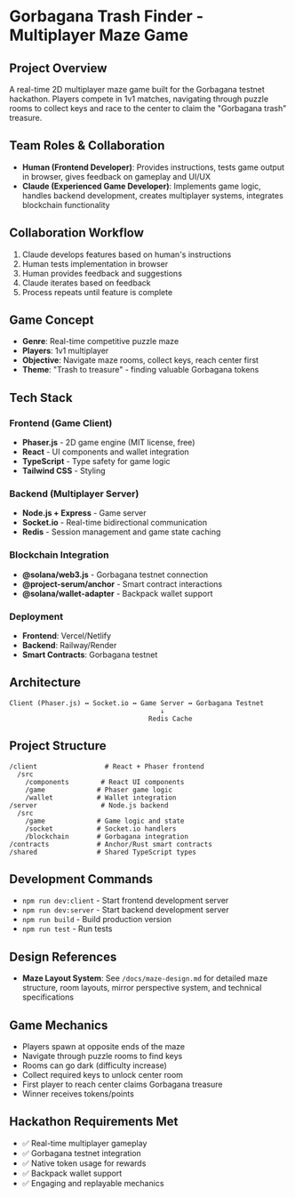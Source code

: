 # Gorbagana Trash Finder - Multiplayer Maze Game

## Project Overview
A real-time 2D multiplayer maze game built for the Gorbagana testnet hackathon. Players compete in 1v1 matches, navigating through puzzle rooms to collect keys and race to the center to claim the "Gorbagana trash" treasure.

## Team Roles & Collaboration
- **Human (Frontend Developer)**: Provides instructions, tests game output in browser, gives feedback on gameplay and UI/UX
- **Claude (Experienced Game Developer)**: Implements game logic, handles backend development, creates multiplayer systems, integrates blockchain functionality

## Collaboration Workflow
1. Claude develops features based on human's instructions
2. Human tests implementation in browser
3. Human provides feedback and suggestions
4. Claude iterates based on feedback
5. Process repeats until feature is complete

## Game Concept
- **Genre**: Real-time competitive puzzle maze
- **Players**: 1v1 multiplayer
- **Objective**: Navigate maze rooms, collect keys, reach center first
- **Theme**: "Trash to treasure" - finding valuable Gorbagana tokens

## Tech Stack

### Frontend (Game Client)
- **Phaser.js** - 2D game engine (MIT license, free)
- **React** - UI components and wallet integration
- **TypeScript** - Type safety for game logic
- **Tailwind CSS** - Styling

### Backend (Multiplayer Server)
- **Node.js + Express** - Game server
- **Socket.io** - Real-time bidirectional communication
- **Redis** - Session management and game state caching

### Blockchain Integration
- **@solana/web3.js** - Gorbagana testnet connection
- **@project-serum/anchor** - Smart contract interactions
- **@solana/wallet-adapter** - Backpack wallet support

### Deployment
- **Frontend**: Vercel/Netlify
- **Backend**: Railway/Render
- **Smart Contracts**: Gorbagana testnet

## Architecture
```
Client (Phaser.js) ↔ Socket.io ↔ Game Server ↔ Gorbagana Testnet
                                      ↓
                                   Redis Cache
```

## Project Structure
```
/client                 # React + Phaser frontend
  /src
    /components        # React UI components
    /game             # Phaser game logic
    /wallet           # Wallet integration
/server                # Node.js backend
  /src
    /game             # Game logic and state
    /socket           # Socket.io handlers
    /blockchain       # Gorbagana integration
/contracts            # Anchor/Rust smart contracts
/shared               # Shared TypeScript types
```

## Development Commands
- `npm run dev:client` - Start frontend development server
- `npm run dev:server` - Start backend development server
- `npm run build` - Build production version
- `npm run test` - Run tests

## Design References
- **Maze Layout System**: See `/docs/maze-design.md` for detailed maze structure, room layouts, mirror perspective system, and technical specifications

## Game Mechanics
- Players spawn at opposite ends of the maze
- Navigate through puzzle rooms to find keys
- Rooms can go dark (difficulty increase)
- Collect required keys to unlock center room
- First player to reach center claims Gorbagana treasure
- Winner receives tokens/points

## Hackathon Requirements Met
- ✅ Real-time multiplayer gameplay
- ✅ Gorbagana testnet integration
- ✅ Native token usage for rewards
- ✅ Backpack wallet support
- ✅ Engaging and replayable mechanics